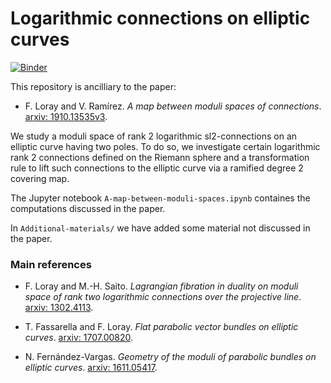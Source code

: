 <meta http-equiv="Content-Type" content="text/html; charset=utf-8"/>

# Logarithmic connections on elliptic curves

[![Binder](https://mybinder.org/badge_logo.svg)](https://mybinder.org/v2/gh/valentermz/Connections-on-elliptic-curves/master)

This repository is ancilliary to the paper:  

* F. Loray and V. Ramírez. *A map between moduli spaces of connections*. [arxiv: 1910.13535v3](https://arxiv.org/abs/1910.13535).

We study a moduli space of rank 2 logarithmic sl2-connections on an elliptic curve having two poles. To do so, we investigate certain logarithmic rank 2 connections defined on the Riemann sphere and a transformation rule to lift such connections to the elliptic curve via a ramified degree 2 covering map.

The Jupyter notebook `A-map-between-moduli-spaces.ipynb` containes the computations discussed in the paper.

In `Additional-materials/` we have added some material not discussed in the paper.


### Main references

* F. Loray and M.-H. Saito. *Lagrangian fibration in duality on moduli space of rank two logarithmic connections over the projective line*. [arxiv: 1302.4113](https://arxiv.org/abs/1302.4113).

* T. Fassarella and F. Loray. *Flat parabolic vector bundles on elliptic curves*. [arxiv: 1707.00820](https://arxiv.org/abs/1707.00820).

* N. Fernández-Vargas. *Geometry of the moduli of parabolic bundles on elliptic curves*. [arxiv: 1611.05417](https://arxiv.org/abs/1611.05417).
